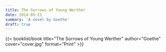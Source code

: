 ```yaml
---
title: The Sorrows of Young Werther
date: 2014-05-21
summary: 'A novel by Goethe'
draft: true
---
```


{{< booklist/book
title="The Sorrows of Young Werther"
author="Goethe"
cover="cover.jpg"
format="Print" >}}
